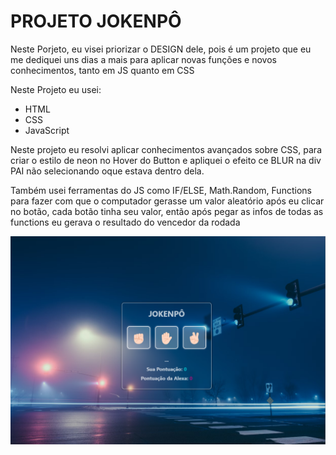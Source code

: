 <h1>PROJETO JOKENPÔ</h1>
<p>Neste Porjeto, eu visei priorizar o DESIGN dele, pois é um projeto que eu me dediquei uns dias a mais para aplicar novas funções e novos conhecimentos, tanto em JS quanto em CSS</p>
<p>Neste Projeto eu usei:</p>
<ul>
  <li>HTML</li>
  <li>CSS</li>
  <li>JavaScript</li>
</ul>
<p>Neste projeto eu resolvi aplicar conhecimentos avançados sobre CSS, para criar o estilo de neon no Hover do Button e apliquei o efeito ce BLUR na div PAI não selecionando oque estava dentro dela.</p>
<p>Também usei ferramentas do JS como IF/ELSE, Math.Random, Functions para fazer com que o computador gerasse um valor aleatório após eu clicar no botão, cada botão tinha seu valor, então após pegar as infos de todas as functions eu gerava o resultado do vencedor da rodada</p>
<img src= "https://github.com/caua-dev-coder/Projeto-JokenPO/blob/main/Assets/Captura%20de%20tela%202024-01-18%20120639.png">

